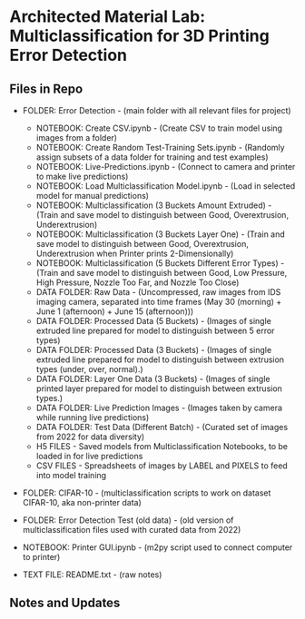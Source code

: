 # Architected Material Lab: Multiclassification for 3D Printing Error Detection 

## Files in Repo

- FOLDER: Error Detection - (main folder with all relevant files for project)
    - NOTEBOOK: Create CSV.ipynb - (Create CSV to train model using images from a folder)
    - NOTEBOOK: Create Random Test-Training Sets.ipynb - (Randomly assign subsets of a data folder for training and test examples)
    - NOTEBOOK: Live-Predictions.ipynb - (Connect to camera and printer to make live predictions)
    - NOTEBOOK: Load Multiclassification Model.ipynb - (Load in selected model for manual predictions)
    - NOTEBOOK: Multiclassification (3 Buckets Amount Extruded) - (Train and save model to distinguish between Good, Overextrusion, Underextrusion)
    - NOTEBOOK: Multiclassification (3 Buckets Layer One) - (Train and save model to distinguish between Good, Overextrusion, Underextrusion when Printer prints 2-Dimensionally)
    - NOTEBOOK: Multiclassification (5 Buckets Different Error Types) - (Train and save model to distinguish between Good, Low Pressure, High Pressure, Nozzle Too Far, and Nozzle Too Close)
    - DATA FOLDER: Raw Data - (Uncompressed, raw images from IDS imaging camera, separated into time frames (May 30 (morning) + June 1 (afternoon) + June 15 (afternoon)))
    - DATA FOLDER: Processed Data (5 Buckets) - (Images of single extruded line prepared for model to distinguish between 5 error types)
    - DATA FOLDER: Processed Data (3 Buckets) - (Images of single extruded line prepared for model to distinguish between extrusion types (under, over, normal).)
    - DATA FOLDER: Layer One Data (3 Buckets) - (Images of single printed layer prepared for model to distinguish between extrusion types.)
    - DATA FOLDER: Live Prediction Images - (Images taken by camera while running live predictions)
    - DATA FOLDER: Test Data (Different Batch) - (Curated set of images from 2022 for data diversity)
    - H5 FILES - Saved models from Multiclassification Notebooks, to be loaded in for live predictions
    - CSV FILES -  Spreadsheets of images by LABEL and PIXELS to feed into model training 

- FOLDER: CIFAR-10 - (multiclassification scripts to work on dataset CIFAR-10, aka non-printer data)

- FOLDER: Error Detection Test (old data) - (old version of multiclassification files used with curated data from 2022)

- NOTEBOOK: Printer GUI.ipynb - (m2py script used to connect computer to printer)

- TEXT FILE: README.txt - (raw notes)

## Notes and Updates
